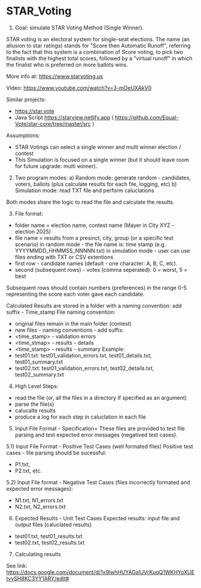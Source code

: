 # STAR_Voting
1) Goal: simulate STAR Voting Method (Single Winner). 

STAR voting is an electoral system for single-seat elections. The name (an allusion to star ratings) stands for "Score then Automatic Runoff", referring to the fact that this system is a combination of Score voting, to pick two finalists with the highest total scores, followed by a "virtual runoff" in which the finalist who is preferred on more ballots wins.

More info at: https://www.starvoting.us

Video: https://www.youtube.com/watch?v=3-mOeUXAkV0

Similar projects:
- https://star.vote
- Java Script https://starview.netlify.app ( https://github.com/Equal-Vote/star-core/tree/master/src )

Assumptions:
- STAR Votings can select a single winner and multi winner election / contest
- This Simulation is focused on a single winner (but it should leave room for future upgrade: multi winner).

2) Two program modes:
a) Random mode: generate random - candidates, voters, ballots (plus calculate results for each file, logging, etc)
b) Simulation mode: read TXT file and perform caluclations

Both modes share the logic to read the file and calculate the results.

3) File format:      
- folder name = election name, contest name (Mayer in City XYZ - election 2025)
- file name = results from a presinct, city, group (or a specific test scenario)
  in random mode - the file name is: time stamp (e.g. YYYYMMDD_HHMMSS_NNNNN.txt)
  in simulation mode - user can use files ending with TXT or CSV extentions
- first row - candidate names (default - one character: A, B, C, etc). 
- second (subsequent rows) - votes (comma seperated): 0 = worst, 5 = best

Subsequent rows should contain numbers (preferences) in the range 0-5 representing the score each voter gave each candidate.

Calculated Results are stored in a folder with a naming convention: add suffix - Time_stamp
File naming convention:
- original files remain in the main folder (contest)
- new files - naming conventions - add suffix:
- <time_stamp> - validation errors
- <time_stmap> - results - details
- <time_stamp> - results - summary
Example:
- test01.txt: test01_validation_errors.txt, test01_details.txt, test01_summary.txt
- test02.txt: test01_validation_errors.txt, test02_details.txt, test02_summary.txt
        
4) High Level Steps:
- read the file (or, all the files in a directory if specified as an argument)
- parse the file(s)
- calucalte results
- produce a log for each step in caluclation in each file

5) Input File Format - Specification=
These files are provided to test file parsing and test expected error messages (negatived test cases).

5.1) Input File Format - Positive Test Cases (well formated files)
Positive test cases - file parsing should be sucessful: 
- P1.txt, 
- P2.txt, etc.

5.2) Input File format - Negative Test Cases (files incorrectly formated and expected error messages): 
- N1.txt, N1_errors.txt 
- N2.txt, N2_errors.txt

6) Expected Results - Unit Test Cases
Expected results: input file and output files (caluclated results)
- test01.txt, test01_results.txt
- test02.txt, test02_results.txt

7) Calculating results

See link: https://docs.google.com/document/d/1x9lwhHUYAGa1JVrKuqQ1WKHYoXUEtvySH8KC3YY1ARY/edit#
